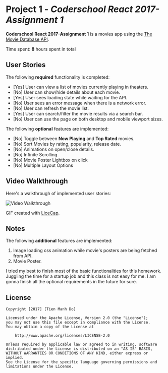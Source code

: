 # Project 1 - *Coderschool React 2017-Assignment 1*

**Coderschool React 2017-Assignment 1** is a movies app using the [The Movie Database API](http://docs.themoviedb.apiary.io/#).

Time spent: **8** hours spent in total

## User Stories

The following **required** functionality is completed:

- [Yes] User can view a list of movies currently playing in theaters.
- [No] User can show/hide details about each movie.
- [Yes] User sees loading state while waiting for the API.
- [No] User sees an error message when there is a network error.
- [No] User can refresh the movie list.
- [Yes] User can search/filter the movie results via a search bar.
- [No] User can use the page on both desktop and mobile viewport sizes.

The following **optional** features are implemented:

- [No] Toggle between **Now Playing** and **Top Rated** movies.
- [No] Sort Movies by rating, popularity, release date.
- [No] Animations on open/close details.
- [No] Infinite Scrolling.
- [No] Movie Poster Lightbox on click
- [No] Multiple Layout Options

## Video Walkthrough

Here's a walkthrough of implemented user stories:

<img src='http://i.imgur.com/link/to/your/gif/file.gif' title='Video Walkthrough' width='' alt='Video Walkthrough' />

GIF created with [LiceCap](http://www.cockos.com/licecap/).

## Notes
The following **additional** features are implemented:
1. Image loading css animation while movie's posters are being fetched from API.
2. Movie Poster.

I tried my best to finish most of the basic functionalities for this homework. Juggling the time for a startup job and this class is not easy for me. I am gonna finish all the optional requirements in the future for sure.

## License

    Copyright [2017] [Tien Manh Do]

    Licensed under the Apache License, Version 2.0 (the "License");
    you may not use this file except in compliance with the License.
    You may obtain a copy of the License at

        http://www.apache.org/licenses/LICENSE-2.0

    Unless required by applicable law or agreed to in writing, software
    distributed under the License is distributed on an "AS IS" BASIS,
    WITHOUT WARRANTIES OR CONDITIONS OF ANY KIND, either express or implied.
    See the License for the specific language governing permissions and
    limitations under the License.